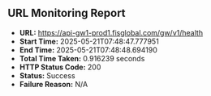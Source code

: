 ## URL Monitoring Report

- **URL:** https://api-gw1-prod1.fisglobal.com/gw/v1/health
- **Start Time:** 2025-05-21T07:48:47.777951
- **End Time:** 2025-05-21T07:48:48.694190
- **Total Time Taken:** 0.916239 seconds
- **HTTP Status Code:** 200
- **Status:** Success
- **Failure Reason:** N/A
